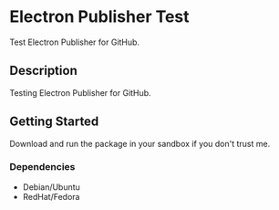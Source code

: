 # Electron Publisher Test

Test Electron Publisher for GitHub.

## Description

Testing Electron Publisher for GitHub.

## Getting Started

Download and run the package in your sandbox if you don't trust me.

### Dependencies

* Debian/Ubuntu
* RedHat/Fedora